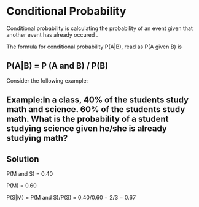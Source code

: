 # Conditional Probability

Conditional probability is calculating the probability of an event given that another event has already occured .

The formula for conditional probability P(A|B), read as P(A given B) is

## P(A|B) = P (A and B) / P(B)

Consider the following example:

## Example:In a class, 40% of the students study math and science. 60% of the students study math. What is the probability of a student studying science given he/she is already studying math?

## Solution

P(M and S) = 0.40

P(M) = 0.60

P(S|M) = P(M and S)/P(S) = 0.40/0.60 = 2/3 = 0.67
